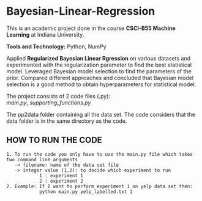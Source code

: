 # Bayesian-Linear-Regression

This is an academic project done in the course **CSCI-B55 Machine Learning** at Indiana University.

**Tools and Technology:** Python, NumPy

Applied **Regularized Bayesian Linear Rgression** on various datasets and experimented with the regularization parameter to find the best
statistical model. Leveraged Bayesian model selection to find the parameters of the prior. Compared different approaches and concluded
that Bayesian model selection is a good method to obtain hyperparameters for statistical model.

The project consists of 2 code files (.py):\
_main.py_, _supporting_functions.py_

The pp2data folder containing all the data set. The code considers that the data folder is in the same directory as the code.

## HOW TO RUN THE CODE
    1. To run the code you only have to use the main.py file which takes two command line arguments
       -> filename: name of the data set file
       -> integer value (1,2): to decide which experiment to run
	            1 : experiment 1
	            2 : experiment 2
    2. Example: If I want to perform experiment 1 on yelp data set then:
                python main.py yelp_labelled.txt 1
